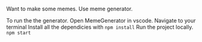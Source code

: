 Want to make some memes. Use meme generator.

To run the the generator. Open MemeGenerator in vscode.
Navigate to your terminal
Install all the dependicies with 
<code>npm install</code>
Run the project locally.
<code>npm start</code>
